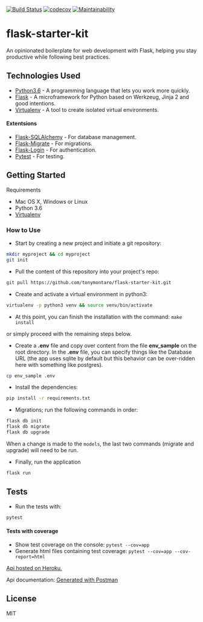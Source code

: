 [![Build Status](https://travis-ci.org/tonymontaro/flask-starter-kit.svg?branch=master)](https://travis-ci.org/tonymontaro/flask-starter-kit)
[![codecov](https://codecov.io/gh/tonymontaro/flask-starter-kit/branch/master/graph/badge.svg)](https://codecov.io/gh/tonymontaro/flask-starter-kit)
[![Maintainability](https://api.codeclimate.com/v1/badges/b4c547764a24cae52a3f/maintainability)](https://codeclimate.com/github/tonymontaro/flask-starter-kit/maintainability)

# flask-starter-kit
An opinionated boilerplate for web development with Flask, helping you stay productive while following best practices. 


## Technologies Used
- [Python3.6](https://www.python.org/downloads/) - A programming language that lets you work more quickly.
- [Flask](flask.pocoo.org/) - A microframework for Python based on Werkzeug, Jinja 2 and good intentions.
- [Virtualenv](https://virtualenv.pypa.io/en/stable/) - A tool to create isolated virtual environments.

#### Extentsions

- [Flask-SQLAlchemy](http://flask-sqlalchemy.pocoo.org/2.3/) - For database management.
- [Flask-Migrate](https://flask-migrate.readthedocs.io/en/latest/) - For migrations.
- [Flask-Login](https://flask-login.readthedocs.io/en/latest/) - For authentication.
- [Pytest](https://docs.pytest.org/en/latest/) - For testing.


## Getting Started
Requirements
- Mac OS X, Windows or Linux
- Python 3.6
- [Virtualenv](https://virtualenv.pypa.io/en/stable/)

### How to Use
- Start by creating a new project and initiate a git repository:
```bash
mkdir myproject && cd myproject
git init
```
- Pull the content of this repository into your project's repo:

```bash
git pull https://github.com/tonymontaro/flask-starter-kit.git
```

- Create and activate a virtual environment in python3:

```bash
virtualenv -p python3 venv && source venv/bin/activate
```
- At this point, you can finish the installation with the command: `make install` 

or simply proceed with the remaining steps below.

- Create a **.env** file and copy over content from the file **env_sample** on the root directory. In the **.env** file, you can specify things like the Database URL (the app uses sqlite by default but this behavior can be over-ridden here with something like postgres).
```bash
cp env_sample .env
```

- Install the dependencies:
```bash
pip install -r requirements.txt
```

- Migrations; run the following commands in order:
```bash
flask db init
flask db migrate
flask db upgrade
```
When a change is made to the `models`, the last two commands (migrate and upgrade) will need to be run.
- Finally, run the application
```bash
flask run
```

## Tests

- Run the tests with:
``` bash
pytest
```

#### Tests with coverage
- Show test coverage on the console: `pytest --cov=app`
- Generate html files containing test coverage: `pytest --cov=app --cov-report=html`


[Api hosted on Heroku.](https://flask-starter-kit.herokuapp.com/) 

Api documentation: [Generated with Postman](https://documenter.getpostman.com/view/646133/RWEfMJz4)



## License

MIT
